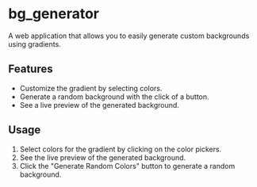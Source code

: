 # bg_generator
A web application that allows you to easily generate custom backgrounds using gradients. 

## Features
- Customize the gradient by selecting colors.
- Generate a random background with the click of a button.
- See a live preview of the generated background.

## Usage
1. Select colors for the gradient by clicking on the color pickers.
2. See the live preview of the generated background.
3. Click the "Generate Random Colors" button to generate a random background.
